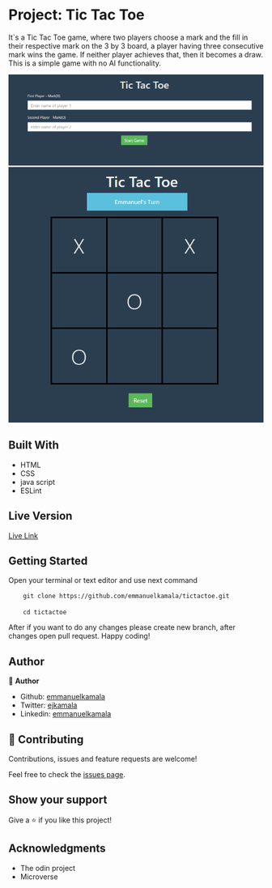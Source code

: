 # Project: Tic Tac Toe

It`s a Tic Tac Toe game, where two players choose a mark and the fill in their respective mark on the 3 by 3 board, a player having three consecutive mark wins the game. If neither player achieves that, then it becomes a draw. This is a simple game with no AI functionality.

![screenshot](./images/ttt1.png)
![screenshot](./images/ttt2.png)


## Built With

- HTML
- CSS
- java script
- ESLint


## Live Version

[Live Link](https://emmanuelkamala.github.io/tictactoe/)


## Getting Started

Open your terminal or text editor and use next command

        git clone https://github.com/emmanuelkamala/tictactoe.git

        cd tictactoe

After if you want to do any changes please create new branch, after changes open pull request.
Happy coding! 



## Author

👤 **Author**

- Github: [emmanuelkamala](https://github.com/emmanuelkamala)
- Twitter: [ejkamala](https://twitter.com/ejkamala)
- Linkedin: [emmanuelkamala](https://linkedin.com/in/emmanuelkamala)

## 🤝 Contributing

Contributions, issues and feature requests are welcome!

Feel free to check the [issues page](issues/).

## Show your support

Give a ⭐️ if you like this project!

## Acknowledgments

- The odin project
- Microverse


